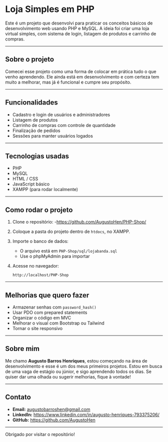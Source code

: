 # Loja Simples em PHP

Este é um projeto que desenvolvi para praticar os conceitos básicos de desenvolvimento web usando PHP e MySQL. A ideia foi criar uma loja virtual simples, com sistema de login, listagem de produtos e carrinho de compras.

---

## Sobre o projeto

Comecei esse projeto como uma forma de colocar em prática tudo o que venho aprendendo. Ele ainda está em desenvolvimento e com certeza tem muito a melhorar, mas já é funcional e cumpre seu propósito.

---

## Funcionalidades

- Cadastro e login de usuários e administradores
- Listagem de produtos
- Carrinho de compras com controle de quantidade
- Finalização de pedidos
- Sessões para manter usuários logados

---

## Tecnologias usadas

- PHP
- MySQL
- HTML / CSS
- JavaScript básico
- XAMPP (para rodar localmente)

---

## Como rodar o projeto

1. Clone o repositório:
    -https://github.com/AugustoHen/PHP-Shop/

2. Coloque a pasta do projeto dentro de `htdocs`, no XAMPP.

3. Importe o banco de dados:
   - O arquivo está em `PHP-Shop/sql/lojabanda.sql`
   - Use o phpMyAdmin para importar

4. Acesse no navegador:
   ```
   http://localhost/PHP-Shop
   ```

---

## Melhorias que quero fazer

- Armazenar senhas com `password_hash()`  
- Usar PDO com prepared statements  
- Organizar o código em MVC  
- Melhorar o visual com Bootstrap ou Tailwind  
- Tornar o site responsivo

---

## Sobre mim

Me chamo **Augusto Barros Henriques**, estou começando na área de desenvolvimento e esse é um dos meus primeiros projetos. Estou em busca de uma vaga de estágio ou júnior, e sigo aprendendo todos os dias. Se quiser dar uma olhada ou sugerir melhorias, fique à vontade!

---

## Contato

- **Email:** augustobarroshen@gmail.com  
- **LinkedIn:** https://www.linkedin.com/in/augusto-henriques-793375206/
- **GitHub:** https://github.com/AugustoHen

---

Obrigado por visitar o repositório!
